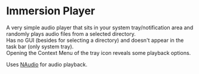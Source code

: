# Immersion Player
A very simple audio player that sits in your system tray/notification area and randomly plays audio files from a selected directory.  
Has no GUI (besides for selecting a directory) and doesn't appear in the task bar (only system tray).  
Opening the Context Menu of the tray icon reveals some playback options.  

Uses [NAudio](https://github.com/naudio/NAudio) for audio playback.
